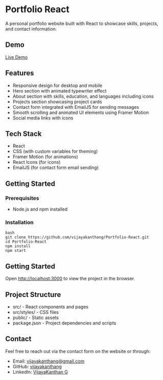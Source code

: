 # Portfolio React

A personal portfolio website built with React to showcase skills, projects, and contact information.

## Demo

[Live Demo](https://your-portfolio-url.vercel.app)

## Features

- Responsive design for desktop and mobile
- Hero section with animated typewriter effect
- About section with skills, education, and languages including icons
- Projects section showcasing project cards
- Contact form integrated with EmailJS for sending messages
- Smooth scrolling and animated UI elements using Framer Motion
- Social media links with icons

## Tech Stack

- React
- CSS (with custom variables for theming)
- Framer Motion (for animations)
- React Icons (for icons)
- EmailJS (for contact form email sending)

## Getting Started

### Prerequisites

- Node.js and npm installed

### Installation
```
bash
git clone https://github.com/vijayakanthang/Portfolio-React.git
cd Portfolio-React
npm install
npm start
```

## Getting Started

Open [http://localhost:3000](http://localhost:3000) to view the project in the browser.

## Project Structure

- src/ - React components and pages
- src/styles/ - CSS files
- public/ - Static assets
- package.json - Project dependencies and scripts

## Contact

Feel free to reach out via the contact form on the website or through:

- Email: vijayakanthang@gmail.com
- GitHub: [vijayakanthang](https://github.com/vijayakanthang)
- LinkedIn: [VijayaKanthan G](https://linkedin.com/in/vijayakanthang)
